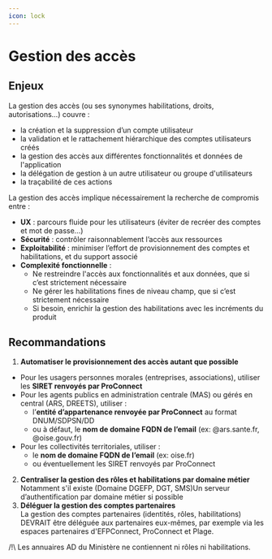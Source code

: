 ```yaml
---
icon: lock
---
```


# Gestion des accès

## Enjeux

La gestion des accès (ou ses synonymes habilitations, droits, autorisations...) couvre :

* la création et la suppression d’un compte utilisateur
* la validation et le rattachement hiérarchique des comptes utilisateurs créés
* la gestion des accès aux différentes fonctionnalités et données de l'application
* la délégation de gestion à un autre utilisateur ou groupe d'utilisateurs
* la traçabilité de ces actions

La gestion des accès implique nécessairement la recherche de compromis entre :

* **UX** : parcours fluide pour les utilisateurs (éviter de recréer des comptes et mot de passe…)
* **Sécurité** : contrôler raisonnablement l’accès aux ressources
* **Exploitabilité** : minimiser l’effort de provisionnement des comptes et habilitations, et du support associé
* **Complexité fonctionnelle** :
  * Ne restreindre l'accès aux fonctionnalités et aux données, que si c’est strictement nécessaire
  * Ne gérer les habilitations fines de niveau champ, que si c’est strictement nécessaire
  * Si besoin, enrichir la gestion des habilitations avec les incréments du produit

## Recommandations

1. **Automatiser le provisionnement des accès autant que possible**

* Pour les usagers personnes morales (entreprises, associations), utiliser les **SIRET renvoyés par ProConnect**
* Pour les agents publics en administration centrale (MAS) ou gérés en central (ARS, DREETS), utiliser :
  * l’**entité d’appartenance renvoyée par ProConnect** au format DNUM/SDPSN/DD
  * ou à défaut, le **nom de domaine FQDN de l’email** (ex: @ars.sante.fr, @oise.gouv.fr)
* Pour les collectivités territoriales, utiliser :
  * le **nom de domaine FQDN de l’email** (ex: oise.fr)
  * ou éventuellement les SIRET renvoyés par ProConnect

2. **Centraliser la gestion des rôles et habilitations par domaine métier**\
   Notamment s'il existe (Domaine DGEFP, DGT, SMS)Un serveur d’authentification par domaine métier si possible
3. **Déléguer la gestion des comptes partenaires**\
   La gestion des comptes partenaires (identités, rôles, habilitations) DEVRAIT être déléguée aux partenaires eux-mêmes, par exemple via les espaces partenaires d'EFPConnect, ProConnect et Plage.

/!\ Les annuaires AD du Ministère ne contiennent ni rôles ni habilitations.
